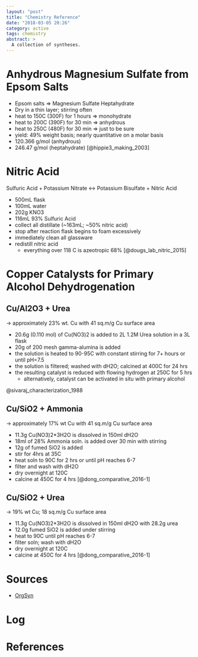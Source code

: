 ```yaml
---
layout: "post"
title: "Chemistry Reference"
date: "2018-03-05 20:26"
category: active
tags: chemistry
abstract: >
  A collection of syntheses.
---
```


# Anhydrous Magnesium Sulfate from Epsom Salts
- Epsom salts => Magnesium Sulfate Heptahydrate
- Dry in a thin layer; stirring often
- heat to 150C (300F) for 1 hours => monohydrate
- heat to 200C (390F) for 30 min => anhydrous
- heat to 250C (480F) for 30 min => just to be sure
- yield: 49% weight basis; nearly quantitative on a molar basis
- 120.366 g/mol (anhydrous)
- 246.47 g/mol (heptahydrate) [@hippie3_making_2003]

# Nitric Acid
Sulfuric Acid + Potassium Nitrate <-> Potassium Bisulfate + Nitric Acid
- 500mL flask
- 100mL water
- 202g KNO3
- 116mL 93% Sulfuric Acid
- collect all distillate (~163mL; ~50% nitric acid)
- stop after reaction flask begins to foam excessively
- immediately clean all glassware
- redistill nitric acid
    - everything over 118 C is azeotropic 68% [@dougs_lab_nitric_2015]

# Copper Catalysts for Primary Alcohol Dehydrogenation

## Cu/Al2O3 + Urea
-> approximately 23% wt. Cu with 41 sq.m/g Cu surface area

- 20.6g (0.110 mol) of Cu(NO3)2 is added to 2L 1.2M Urea solution in a 3L flask
- 20g of 200 mesh gamma-alumina is added
- the solution is heated to 90-95C with constant stirring for 7+ hours or until pH=7.5
- the solution is filtered; washed with dH2O; calcined at 400C for 24 hrs
- the resulting catalyst is reduced with flowing hydrogen at 250C for 5 hrs
    - alternatively, catalyst can be activated in situ with primary alcohol

@sivaraj_characterization_1988

## Cu/SiO2 + Ammonia
-> approximately 17% wt Cu with 41 sq.m/g Cu surface area
- 11.3g Cu(NO3)2*3H2O is dissolved in 150ml dH2O
- 18ml of 28% Ammonia soln. is added over 30 min with stirring
- 12g of fumed SiO2 is added
- stir for 4hrs at 35C
- heat soln to 90C for 2 hrs or until pH reaches 6-7
- filter and wash with dH2O
- dry overnight at 120C
- calcine at 450C for 4 hrs [@dong_comparative_2016-1]

## Cu/SiO2 + Urea
-> 19% wt Cu; 18 sq.m/g Cu surface area
- 11.3g Cu(NO3)2*3H2O is dissolved in 150ml dH2O with 28.2g urea
- 12.0g fumed SiO2 is added under stirring
- heat to 90C until pH reaches 6-7
- filter soln; wash with dH2O
- dry overnight at 120C
- calcine at 450C for 4 hrs [@dong_comparative_2016-1]

# Sources

- [OrgSyn](http://www.orgsyn.org/)

# Log

# References

<!--Annotations-->

<!--Glossary-->
